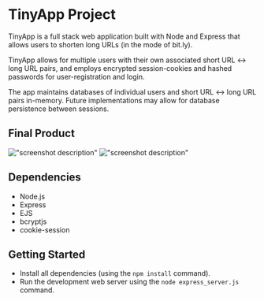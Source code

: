 # TinyApp Project

TinyApp is a full stack web application built with Node and Express that allows users to shorten long URLs (in the mode of bit.ly).

TinyApp allows for multiple users with their own associated short URL <-> long URL pairs, and employs encrypted session-cookies and hashed passwords for user-registration and login. 

The app maintains databases of individual users and short URL <-> long URL pairs in-memory. Future implementations may allow for database persistence between sessions.

## Final Product

!["screenshot description"](#)
!["screenshot description"](#)

## Dependencies

- Node.js
- Express
- EJS
- bcryptjs
- cookie-session

## Getting Started

- Install all dependencies (using the `npm install` command).
- Run the development web server using the `node express_server.js` command.